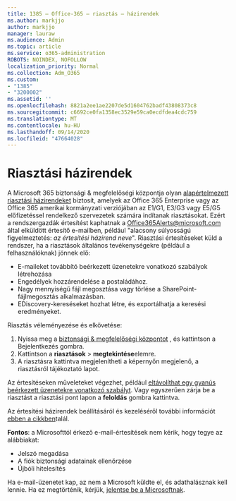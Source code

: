 ```yaml
---
title: 1385 – Office-365 – riasztás – házirendek
ms.author: markjjo
author: markjjo
manager: lauraw
ms.audience: Admin
ms.topic: article
ms.service: o365-administration
ROBOTS: NOINDEX, NOFOLLOW
localization_priority: Normal
ms.collection: Adm_O365
ms.custom:
- "1385"
- "3200002"
ms.assetid: ''
ms.openlocfilehash: 8821a2ee1ae2207de5d1604762badf43808373c8
ms.sourcegitcommit: c6692ce0fa1358ec3529e59ca0ecdfdea4cdc759
ms.translationtype: MT
ms.contentlocale: hu-HU
ms.lasthandoff: 09/14/2020
ms.locfileid: "47664028"
---
```

# <a name="alert-policies"></a>Riasztási házirendek

A Microsoft 365 biztonsági & megfelelőségi központja olyan [alapértelmezett riasztási házirendeket](https://docs.microsoft.com/microsoft-365/compliance/alert-policies#default-alert-policies) biztosít, amelyek az Office 365 Enterprise vagy az Office 365 amerikai kormányzati verziójában az E1/G1, E3/G3 vagy E5/G5 előfizetéssel rendelkező szervezetek számára indítanak riasztásokat. Ezért a rendszergazdák értesítést kaphatnak a Office365Alerts@microsoft.com által elküldött értesítő e-mailben, például "alacsony súlyosságú figyelmeztetés: *az értesítési házirend neve*". Riasztási értesítéseket küld a rendszer, ha a riasztások általános tevékenységekre (például a felhasználóknak) jönnek elő:

- E-maileket továbbító beérkezett üzenetekre vonatkozó szabályok létrehozása
- Engedélyek hozzárendelése a postaládához.
- Nagy mennyiségű fájl megosztása vagy törlése a SharePoint-fájlmegosztás alkalmazásban.
- EDiscovery-kereséseket hozhat létre, és exportálhatja a keresési eredményeket.

Riasztás véleményezése és elkövetése:

1. Nyissa meg a [biztonsági & megfelelőségi központot](https://protection.office.com) , és kattintson a Bejelentkezés gombra.
2. Kattintson a **riasztások**  >  **megtekintése**elemre.
3. A riasztásra kattintva megjelenítheti a képernyőn megjelenő, a riasztásról tájékoztató lapot.

Az értesítéseken műveleteket végezhet, például [eltávolíthat egy gyanús beérkezett üzenetekre vonatkozó szabályt](https://docs.microsoft.com/microsoft-365/security/office-365-security/responding-to-a-compromised-email-account). Vagy egyszerűen zárja be a riasztást a riasztási pont lapon a **feloldás** gombra kattintva.

Az értesítési házirendek beállításáról és kezeléséről további információt  [ebben a cikkben](https://docs.microsoft.com/microsoft-365/compliance/alert-policies)talál.

**Fontos**: a Microsofttól érkező e-mail-értesítések nem kérik, hogy tegye az alábbiakat:

- Jelszó megadása
- A fiók biztonsági adatainak ellenőrzése
- Újbóli hitelesítés

Ha e-mail-üzenetet kap, az nem a Microsoft küldte el, és adathalásznak kell lennie. Ha ez megtörténik, kérjük, [jelentse be a Microsoftnak](https://docs.microsoft.com/microsoft-365/security/office-365-security/report-junk-email-and-phishing-scams-in-outlook-on-the-web-eop).